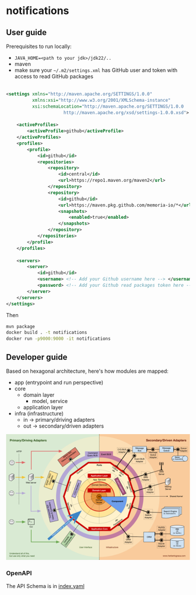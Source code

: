 # notifications

## User guide

Prerequisites to run locally:

* `JAVA_HOME=<path to your jdk>/jdk22/..`
* maven
* make sure your `~/.m2/settings.xml` has GitHub user and token with access to read GitHub packages

```xml

<settings xmlns="http://maven.apache.org/SETTINGS/1.0.0"
          xmlns:xsi="http://www.w3.org/2001/XMLSchema-instance"
          xsi:schemaLocation="http://maven.apache.org/SETTINGS/1.0.0
                      http://maven.apache.org/xsd/settings-1.0.0.xsd">

    <activeProfiles>
        <activeProfile>github</activeProfile>
    </activeProfiles>
    <profiles>
        <profile>
            <id>github</id>
            <repositories>
                <repository>
                    <id>central</id>
                    <url>https://repo1.maven.org/maven2</url>
                </repository>
                <repository>
                    <id>github</id>
                    <url>https://maven.pkg.github.com/memoria-io/*</url>
                    <snapshots>
                        <enabled>true</enabled>
                    </snapshots>
                </repository>
            </repositories>
        </profile>
    </profiles>

    <servers>
        <server>
            <id>github</id>
            <username> <!-- Add your Github username here --> </username>
            <password> <!-- Add your Github read packages token here --> </password>
        </server>
    </servers>
</settings>
```
Then
```bash
mvn package
docker build . -t notifications
docker run -p9000:9000 -it notifications
```



## Developer guide

Based on hexagonal architecture, here's how modules are mapped:

* app (entrypoint and run perspective)
* core
    * domain layer
        * model, service
    * application layer
* infra (infrastructure)
    * in -> primary/driving adapters
    * out -> secondary/driven adapters

![hexagonal](.docs/hexagonal.png)

### OpenAPI

The API Schema is in [index.yaml](infra/src/main/resources/index.yaml)

